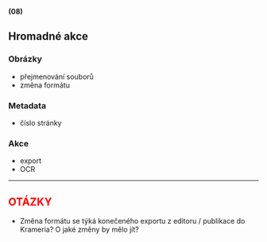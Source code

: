 **(08)**
## Hromadné akce ##

### Obrázky ###
  * přejmenování souborů
  * změna formátu

### Metadata ###
  * číslo stránky

### Akce ###
  * export
  * OCR


---


## <font color='red'>OTÁZKY</font> ##
  * Změna formátu se týká konečeného exportu z editoru / publikace do Krameria? O jaké změny by mělo jít?